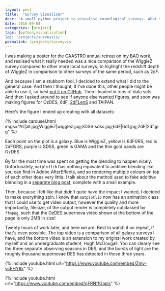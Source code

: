 ```yaml
---
layout: post
title:  "Survey Visualiser"
desc: "A small python project to visualise cosmological surveys. What started as a simple idea for a single plot for a poster turned into a score of plots, video animations, a student project, and an open-source GitHub repository. I regret nothing."
date: 2016-09-04
categories: [project]
tags: [python,visualisation]
loc: 'projects/surveyvis/'
permalink: /projects/surveyvis
---
```


I was making a poster for the CAASTRO annual retreat on [my BAO work](/project/2015/10/20/bao.html),
and realised what it really needed was a nice comparison of the 
WiggleZ survey compared to other more local surveys, to highlight
the redshift depth of WiggleZ in comparison to other surveys of the same period, 
such as 2dF.

And because I am a stubborn fool, I decided to extend what I did to the general case.
And then I thought, if I've done this, other people might be able to use it, so best
[put it on GitHub](https://github.com/Samreay/SurveyVisualiser). Then
I loaded in tons of data sets. And then I asked around to see if
anyone else wanted figures, and soon was making figures for 
OzDES, 6dF, [2dFLenS](http://2dflens.swin.edu.au/) and TAIPAN.

Here's the figure I ended up creating with all datasets:

{% include carousel.html imgs="All|all.jpg;WiggleZ|wigglez.jpg;SDSS|sdss.jpg;6dF|6df.jpg;2dF|2df.jpg" %}

Each point on the plot is a galaxy. Blue is WiggleZ, yellow is
6dFGRS, red is 2dFGRS, purple is SDSS, green is GAMA and the 
thin gold bands are OzDES.

By far the most time was spent on getting the blending to happen nicely. Unfortunately, `matplotlib` 
has nothing equivalent to additive blending like you can find in Adobe AfterEffects, and so rendering
multiple colours on top of each other does very little. I talk about the method used to fake
additive blending in a [separate blog post](/blog/2016/10/01/additive.html), complete with a small example.

Then, because I felt like that didn't quite have the impact I wanted,
I decided to make everything spin. I know that `matplotlib` now has an animation class
that I could use to get video output, however the quality and more importantly, filesize, of the output
render is completely outclassed by `ffmpeg`, such that the OzDES supernova video shown at the bottom of the page
is only 2MB in size!

Twenty hours of work later, and here we are. Best to watch it on repeat,
if that's even possible. The top video is a comparison of all galaxy surveys I have, and the 
bottom video is an extension to my original work created by myself and an undergraduate student, Hugh McDougall. 
You can clearly see the three separate observing seasons in DES, and the bursts of light are the roughly thousand
supernovae DES has detected in those three years.



{% include youtube.html url="https://www.youtube.com/embed/Zmy-ycEHY8k"  %}

{% include youtube.html url="https://www.youtube.com/embed/gFRNffGapls"  %}
